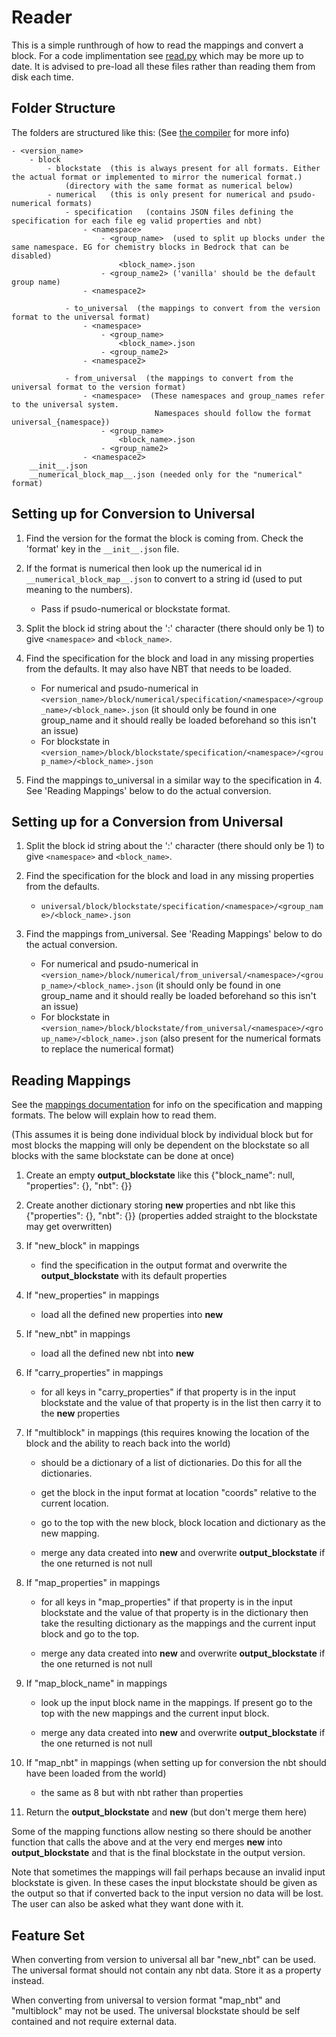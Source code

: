 # Reader

This is a simple runthrough of how to read the mappings and convert a block. For a code implimentation see [read.py](data_version_handler.py) which may be more up to date. It is advised to pre-load all these files rather than reading them from disk each time.


## Folder Structure
The folders are structured like this: (See [the compiler](/compiler) for more info)

~~~~
- <version_name>
    - block
        - blockstate  (this is always present for all formats. Either the actual format or implemented to mirror the numerical format.)
            (directory with the same format as numerical below)
        - numerical   (this is only present for numerical and psudo-numerical formats)
            - specification   (contains JSON files defining the specification for each file eg valid properties and nbt)
                - <namespace>
                    - <group_name>  (used to split up blocks under the same namespace. EG for chemistry blocks in Bedrock that can be disabled)
                        <block_name>.json
                    - <group_name2> ('vanilla' should be the default group name)
                - <namespace2>
                    
            - to_universal  (the mappings to convert from the version format to the universal format)
                - <namespace>
                    - <group_name>
                        <block_name>.json
                    - <group_name2>
                - <namespace2>
            
            - from_universal  (the mappings to convert from the universal format to the version format)
                - <namespace>  (These namespaces and group_names refer to the universal system.
                                Namespaces should follow the format universal_{namespace})
                    - <group_name>
                        <block_name>.json
                    - <group_name2>
                - <namespace2>
    __init__.json
    __numerical_block_map__.json (needed only for the "numerical" format)
~~~~

## Setting up for Conversion to Universal

1. Find the version for the format the block is coming from. Check the 'format' key in the `__init__.json` file.

2. If the format is numerical then look up the numerical id in `__numerical_block_map__.json` to convert to a string id (used to put meaning to the numbers).

    * Pass if psudo-numerical or blockstate format.
    
3. Split the block id string about the ':' character (there should only be 1) to give `<namespace>` and `<block_name>`.

4. Find the specification for the block and load in any missing properties from the defaults. It may also have NBT that needs to be loaded.
    * For numerical and psudo-numerical in `<version_name>/block/numerical/specification/<namespace>/<group_name>/<block_name>.json` (it should only be found in one group_name and it should really be loaded beforehand so this isn't an issue)
    * For blockstate in `<version_name>/block/blockstate/specification/<namespace>/<group_name>/<block_name>.json`
    
5. Find the mappings to_universal in a similar way to the specification in 4. See 'Reading Mappings' below to do the actual conversion.


## Setting up for a Conversion from Universal

1. Split the block id string about the ':' character (there should only be 1) to give `<namespace>` and `<block_name>`.

2. Find the specification for the block and load in any missing properties from the defaults.
    * `universal/block/blockstate/specification/<namespace>/<group_name>/<block_name>.json`

3. Find the mappings from_universal. See 'Reading Mappings' below to do the actual conversion.
    * For numerical and psudo-numerical in `<version_name>/block/numerical/from_universal/<namespace>/<group_name>/<block_name>.json` (it should only be found in one group_name and it should really be loaded beforehand so this isn't an issue)
    * For blockstate in `<version_name>/block/blockstate/from_universal/<namespace>/<group_name>/<block_name>.json` (also present for the numerical formats to replace the numerical format)


## Reading Mappings

See the [mappings documentation](/mappings_documentation.md) for info on the specification and mapping formats. The below will explain how to read them.

(This assumes it is being done individual block by individual block but for most blocks the mapping will only be dependent on the blockstate so all blocks with the same blockstate can be done at once)

1. Create an empty __output_blockstate__ like this {"block_name": null, "properties": {}, "nbt": {}}

2. Create another dictionary storing __new__ properties and nbt like this {"properties": {}, "nbt": {}}   (properties added straight to the blockstate may get overwritten)

3. If "new_block" in mappings

    * find the specification in the output format and overwrite the __output_blockstate__ with its default properties
    
4. If "new_properties" in mappings

    * load all the defined new properties into __new__
    
5. If "new_nbt" in mappings

    * load all the defined new nbt into __new__
    
6. If "carry_properties" in mappings

    * for all keys in "carry_properties" if that property is in the input blockstate and the value of that property is in the list then carry it to the __new__ properties

7. If "multiblock" in mappings (this requires knowing the location of the block and the ability to reach back into the world)

    * should be a dictionary of a list of dictionaries. Do this for all the dictionaries.

    * get the block in the input format at location "coords" relative to the current location.
    
    * go to the top with the new block, block location and dictionary as the new mapping.
    
    * merge any data created into __new__ and overwrite __output_blockstate__ if the one returned is not null
    
8. If "map_properties" in mappings

    * for all keys in "map_properties" if that property is in the input blockstate and the value of that property is in the dictionary then take the resulting dictionary as the mappings and the current input block and go to the top.
    
    * merge any data created into __new__ and overwrite __output_blockstate__ if the one returned is not null
    
9. If "map_block_name" in mappings

    * look up the input block name in the mappings. If present go to the top with the new mappings and the current input block.
   
    * merge any data created into __new__ and overwrite __output_blockstate__ if the one returned is not null
    
10. If "map_nbt" in mappings (when setting up for conversion the nbt should have been loaded from the world)

    * the same as 8 but with nbt rather than properties
    
11. Return the __output_blockstate__ and __new__ (but don't merge them here)

Some of the mapping functions allow nesting so there should be another function that calls the above and at the very end merges __new__ into __output_blockstate__ and that is the final blockstate in the output version.

Note that sometimes the mappings will fail perhaps because an invalid input blockstate is given. In these cases the input blockstate should be given as the output so that if converted back to the input version no data will be lost. The user can also be asked what they want done with it.
    
## Feature Set

When converting from version to universal all bar "new_nbt" can be used. The universal format should not contain any nbt data. Store it as a property instead.

When converting from universal to version format "map_nbt" and "multiblock" may not be used. The universal blockstate should be self contained and not require external data.



